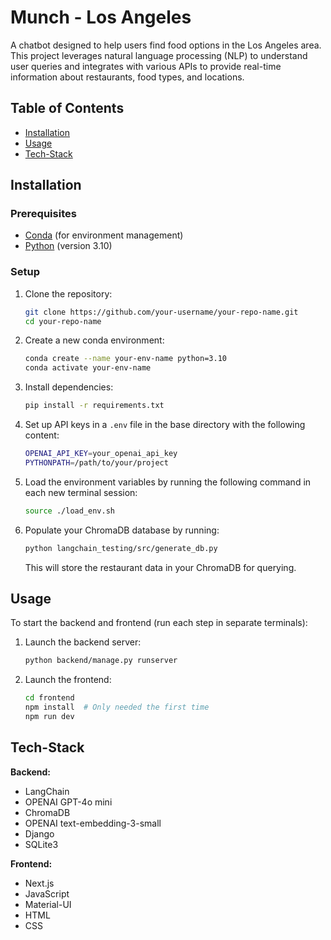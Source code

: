 # Munch - Los Angeles

A chatbot designed to help users find food options in the Los Angeles area. This project leverages natural language processing (NLP) to understand user queries and integrates with various APIs to provide real-time information about restaurants, food types, and locations.

## Table of Contents

- [Installation](#installation)
- [Usage](#usage)
- [Tech-Stack](#tech-stack)

## Installation

### Prerequisites

- [Conda](https://docs.conda.io/projects/conda/en/latest/user-guide/install/index.html) (for environment management)
- [Python](https://www.python.org/downloads/) (version 3.10)

### Setup

1. Clone the repository:

   ```bash
   git clone https://github.com/your-username/your-repo-name.git
   cd your-repo-name
   ```

2. Create a new conda environment:

   ```bash
   conda create --name your-env-name python=3.10
   conda activate your-env-name
   ```

3. Install dependencies:

   ```bash
   pip install -r requirements.txt
   ```

4. Set up API keys in a `.env` file in the base directory with the following content:

   ```bash
   OPENAI_API_KEY=your_openai_api_key
   PYTHONPATH=/path/to/your/project
   ```

5. Load the environment variables by running the following command in each new terminal session:

   ```bash
   source ./load_env.sh
   ```

6. Populate your ChromaDB database by running:

   ```bash
   python langchain_testing/src/generate_db.py
   ```

   This will store the restaurant data in your ChromaDB for querying.

## Usage

To start the backend and frontend (run each step in separate terminals):

1. Launch the backend server:

   ```bash
   python backend/manage.py runserver
   ```

2. Launch the frontend:

   ```bash
   cd frontend
   npm install  # Only needed the first time
   npm run dev
   ```

## Tech-Stack

**Backend:**
- LangChain
- OPENAI GPT-4o mini
- ChromaDB
- OPENAI text-embedding-3-small
- Django
- SQLite3

**Frontend:**
- Next.js
- JavaScript
- Material-UI
- HTML
- CSS
